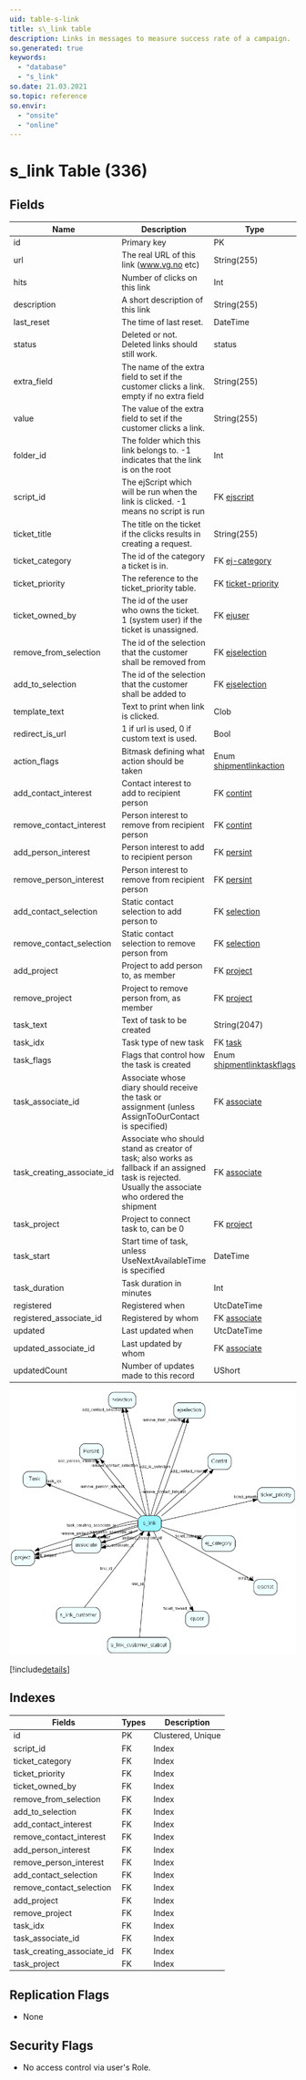 ```yaml
---
uid: table-s-link
title: s\_link table
description: Links in messages to measure success rate of a campaign.
so.generated: true
keywords:
  - "database"
  - "s_link"
so.date: 21.03.2021
so.topic: reference
so.envir:
  - "onsite"
  - "online"
---
```


# s\_link Table (336)

## Fields

| Name | Description | Type | Null |
|------|-------------|------|:----:|
|id|Primary key|PK| |
|url|The real URL of this link (www.vg.no etc)|String(255)| |
|hits|Number of clicks on this link|Int|&#x25CF;|
|description|A short description of this link|String(255)|&#x25CF;|
|last\_reset|The time of last reset.|DateTime|&#x25CF;|
|status|Deleted or not. Deleted links should still work.|status|&#x25CF;|
|extra\_field|The name of the extra field to set if the customer clicks a link. empty if no extra field|String(255)|&#x25CF;|
|value|The value of the extra field to set if the customer clicks a link.|String(255)|&#x25CF;|
|folder\_id|The folder which this link belongs to. -1 indicates that the link is on the root|Int| |
|script\_id|The ejScript which will be run when the link is clicked. -1 means no script is run|FK [ejscript](ejscript.md)| |
|ticket\_title|The title on the ticket if the clicks results in creating a request.|String(255)|&#x25CF;|
|ticket\_category|The id of the category a ticket is in.|FK [ej-category](ej-category.md)| |
|ticket\_priority|The reference to the ticket_priority table.|FK [ticket-priority](ticket-priority.md)| |
|ticket\_owned\_by|The id of the user who owns the ticket. 1 (system user) if the ticket is unassigned.|FK [ejuser](ejuser.md)| |
|remove\_from\_selection|The id of the selection that the customer shall be removed from|FK [ejselection](ejselection.md)| |
|add\_to\_selection|The id of the selection that the customer shall be added to|FK [ejselection](ejselection.md)| |
|template\_text|Text to print when link is clicked.|Clob|&#x25CF;|
|redirect\_is\_url|1 if url is used, 0 if custom text is used.|Bool| |
|action\_flags|Bitmask defining what action should be taken|Enum [shipmentlinkaction](enums/shipmentlinkaction.md)|&#x25CF;|
|add\_contact\_interest|Contact interest to add to recipient person|FK [contint](contint.md)|&#x25CF;|
|remove\_contact\_interest|Person interest to remove from recipient person|FK [contint](contint.md)|&#x25CF;|
|add\_person\_interest|Person interest to add to recipient person|FK [persint](persint.md)|&#x25CF;|
|remove\_person\_interest|Person interest to remove from recipient person|FK [persint](persint.md)|&#x25CF;|
|add\_contact\_selection|Static contact selection to add person to|FK [selection](selection.md)|&#x25CF;|
|remove\_contact\_selection|Static contact selection to remove person from|FK [selection](selection.md)|&#x25CF;|
|add\_project|Project to add person to, as member|FK [project](project.md)|&#x25CF;|
|remove\_project|Project to remove person from, as member|FK [project](project.md)|&#x25CF;|
|task\_text|Text of task to be created|String(2047)|&#x25CF;|
|task\_idx|Task type of new task|FK [task](task.md)|&#x25CF;|
|task\_flags|Flags that control how the task is created|Enum [shipmentlinktaskflags](enums/shipmentlinktaskflags.md)|&#x25CF;|
|task\_associate\_id|Associate whose diary should receive the task or assignment (unless AssignToOurContact is specified)|FK [associate](associate.md)|&#x25CF;|
|task\_creating\_associate\_id|Associate who should stand as creator of task; also works as fallback if an assigned task is rejected. Usually the associate who ordered the shipment|FK [associate](associate.md)|&#x25CF;|
|task\_project|Project to connect task to, can be 0|FK [project](project.md)|&#x25CF;|
|task\_start|Start time of task, unless UseNextAvailableTime is specified|DateTime|&#x25CF;|
|task\_duration|Task duration in minutes|Int|&#x25CF;|
|registered|Registered when|UtcDateTime|&#x25CF;|
|registered\_associate\_id|Registered by whom|FK [associate](associate.md)|&#x25CF;|
|updated|Last updated when|UtcDateTime|&#x25CF;|
|updated\_associate\_id|Last updated by whom|FK [associate](associate.md)|&#x25CF;|
|updatedCount|Number of updates made to this record|UShort|&#x25CF;|


![s_link table relationship diagram](./media/s_link.png)

[!include[details](./includes/s-link.md)]

## Indexes

| Fields | Types | Description |
|--------|-------|-------------|
|id |PK |Clustered, Unique |
|script\_id |FK |Index |
|ticket\_category |FK |Index |
|ticket\_priority |FK |Index |
|ticket\_owned\_by |FK |Index |
|remove\_from\_selection |FK |Index |
|add\_to\_selection |FK |Index |
|add\_contact\_interest |FK |Index |
|remove\_contact\_interest |FK |Index |
|add\_person\_interest |FK |Index |
|remove\_person\_interest |FK |Index |
|add\_contact\_selection |FK |Index |
|remove\_contact\_selection |FK |Index |
|add\_project |FK |Index |
|remove\_project |FK |Index |
|task\_idx |FK |Index |
|task\_associate\_id |FK |Index |
|task\_creating\_associate\_id |FK |Index |
|task\_project |FK |Index |

## Replication Flags

* None

## Security Flags

* No access control via user's Role.

